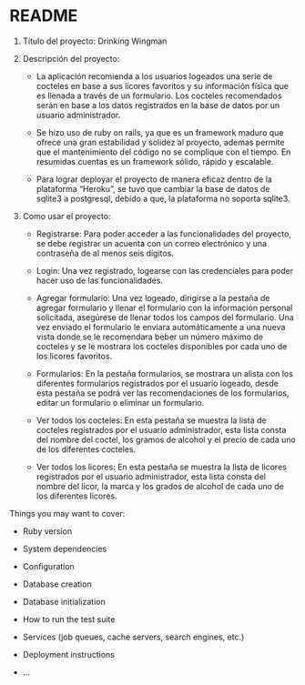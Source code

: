 # README

1. Título del proyecto: Drinking Wingman

2. Descripción del proyecto:
    * La aplicación recomienda a los usuarios logeados una serie de cocteles en base a sus licores favoritos y su información física que es llenada a través de un formulario. Los cocteles recomendados serán en base a los datos registrados en la base de datos por un usuario administrador.

    * Se hizo uso de ruby on rails, ya que es un framework maduro que ofrece una gran estabilidad y solidez al proyecto, ademas permite que el mantenimiento del código no se complique con el tiempo. En resumidas cuentas es un framework sólido, rápido y escalable.

    * Para lograr deployar el proyecto de manera eficaz dentro de la plataforma “Heroku”, se tuvo que cambiar la base de datos de sqlite3 a postgresql, debido a que, la plataforma no soporta sqlite3.

3. Como usar el proyecto:
    * Registrarse: Para poder acceder a las funcionalidades del proyecto, se debe registrar un acuenta con un correo electrónico y una contraseña de al menos seis dígitos.

    * Login: Una vez registrado, logearse con las credenciales para poder hacer uso de las funcionalidades.

    * Agregar formulario: Una vez logeado, dirigirse a la pestaña de agregar formulario y llenar el formulario con la información personal solicitada, asegúrese de llenar todos los campos del formulario. Una vez enviado el formulario le enviara automáticamente a una nueva vista donde se le recomendara beber un número máximo de cocteles y se le mostrara los cocteles disponibles por cada uno de los licores favoritos. 

    * Formularios: En la pestaña formularios, se mostrara un alista con los diferentes formularios registrados por el usuario logeado, desde esta pestaña se podrá ver las recomendaciones de los formularios, editar un formulario o eliminar un formulario.

    * Ver todos los cocteles: En esta pestaña se muestra la lista de cocteles registrados por el usuario administrador, esta lista consta del nombre del coctel, los gramos de alcohol y el precio de cada uno de los diferentes cocteles.

    * Ver todos los licores: En esta pestaña se muestra la lista de licores registrados por el usuario administrador, esta lista consta del nombre del licor, la marca y  los grados de alcohol de cada uno de los diferentes licores.


Things you may want to cover:

* Ruby version

* System dependencies

* Configuration

* Database creation

* Database initialization

* How to run the test suite

* Services (job queues, cache servers, search engines, etc.)

* Deployment instructions

* ...

